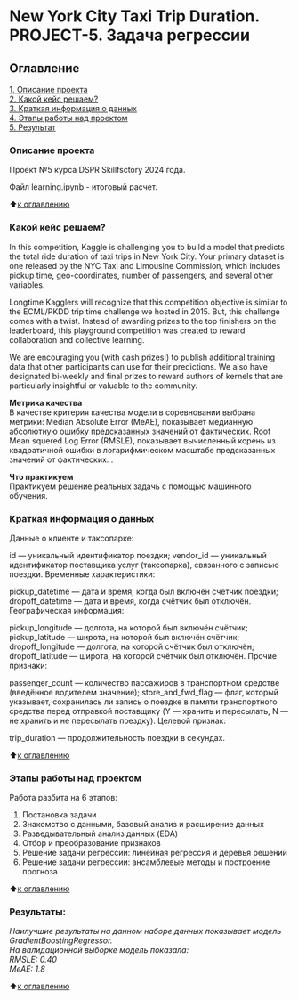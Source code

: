# New York City Taxi Trip Duration. PROJECT-5. Задача регрессии

## Оглавление   
[1. Описание проекта](#оглавление)  
[2. Какой кейс решаем?](#какой-кейс-решаем)  
[3. Краткая информация о данных](#краткая-информация-о-данных)  
[4. Этапы работы над проектом](#этапы-работы-над-проектом)  
[5. Результат](#результаты)    

### Описание проекта    
Проект №5 курса DSPR Skillfsctory 2024 года.

Файл learning.ipynb - итоговый расчет.

:arrow_up:[к оглавлению](#оглавление)


### Какой кейс решаем?    
In this competition, Kaggle is challenging you to build a model that predicts the total ride duration of taxi trips in New York City. Your primary dataset is one released by the NYC Taxi and Limousine Commission, which includes pickup time, geo-coordinates, number of passengers, and several other variables.

Longtime Kagglers will recognize that this competition objective is similar to the ECML/PKDD trip time challenge we hosted in 2015. But, this challenge comes with a twist. Instead of awarding prizes to the top finishers on the leaderboard, this playground competition was created to reward collaboration and collective learning.

We are encouraging you (with cash prizes!) to publish additional training data that other participants can use for their predictions. We also have designated bi-weekly and final prizes to reward authors of kernels that are particularly insightful or valuable to the community.

**Метрика качества**     
В качестве критерия качества модели в соревновании выбрана метрики:
Median Absolute Error (MeAE), показывает медианную абсолютную ошибку предсказанных значений от фактических.
Root Mean squered Log Error (RMSLE), показывает вычисленный корень из квадратичной ошибки в логарифмическом масштабе предсказанных значений от фактических.
.

**Что практикуем**     
Практикуем решение реальных задачь с помощью машинного обучения.


### Краткая информация о данных
Данные о клиенте и таксопарке:

id — уникальный идентификатор поездки;
vendor_id — уникальный идентификатор поставщика услуг (таксопарка), связанного с записью поездки.
Временные характеристики:

pickup_datetime — дата и время, когда был включён счётчик поездки;
dropoff_datetime — дата и время, когда счётчик был отключён.
Географическая информация:

pickup_longitude — долгота, на которой был включён счётчик;
pickup_latitude — широта, на которой был включён счётчик;
dropoff_longitude — долгота, на которой счётчик был отключён;
dropoff_latitude — широта, на которой счётчик был отключён.
Прочие признаки:

passenger_count — количество пассажиров в транспортном средстве (введённое водителем значение);
store_and_fwd_flag — флаг, который указывает, сохранилась ли запись о поездке в памяти транспортного средства перед отправкой поставщику (Y — хранить и пересылать, N — не хранить и не пересылать поездку).
Целевой признак:

trip_duration — продолжительность поездки в секундах.

:arrow_up:[к оглавлению](#оглавление)

### Этапы работы над проектом  
Работа разбита на 6 этапов:

1. Постановка задачи
2. Знакомство с данными, базовый анализ и расширение данных
3. Разведывательный анализ данных (EDA)
4. Отбор и преобразование признаков
5. Решение задачи регрессии: линейная регрессия и деревья решений
6. Решение задачи регрессии: ансамблевые методы и построение прогноза


:arrow_up:[к оглавлению](#оглавление)


### Результаты:  
*Наилучшие результаты на данном наборе данных показывает модель GradientBoostingRegressor.*  
*На валидационной выборке модель показала:*  
*RMSLE: 0.40*  
*MeAE: 1.8*  

:arrow_up:[к оглавлению](#оглавление)
